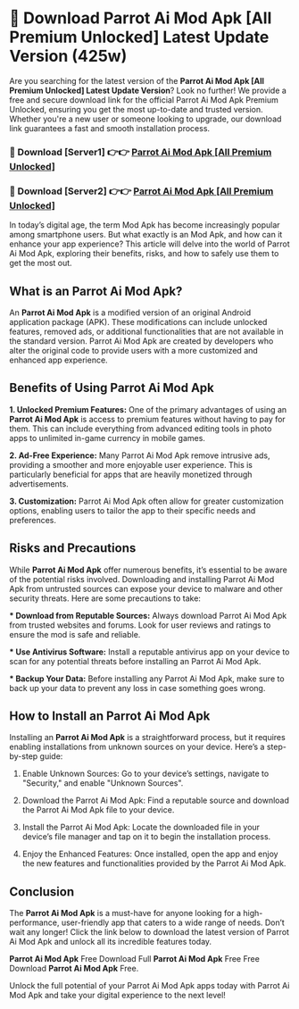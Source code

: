 # 🤖 Download Parrot Ai Mod Apk [All Premium Unlocked] Latest Update Version (425w)

Are you searching for the latest version of the <strong>Parrot Ai Mod Apk [All Premium Unlocked] Latest Update Version</strong>? Look no further! We provide a free and secure download link for the official Parrot Ai Mod Apk Premium Unlocked, ensuring you get the most up-to-date and trusted version. Whether you're a new user or someone looking to upgrade, our download link guarantees a fast and smooth installation process.


<h3>📌 Download [Server1] 👉👉 <a href="https://hapymods.com?title=Parrot+Ai+Mod+Apk&ref=3B1">Parrot Ai Mod Apk [All Premium Unlocked]</a></h3>

<h3>📌 Download [Server2] 👉👉 <a href="https://hapymods.com?title=Parrot+Ai+Mod+Apk&ref=3B1">Parrot Ai Mod Apk [All Premium Unlocked]</a></h3>


In today’s digital age, the term Mod Apk has become increasingly popular among smartphone users. But what exactly is an Mod Apk, and how can it enhance your app experience? This article will delve into the world of Parrot Ai Mod Apk, exploring their benefits, risks, and how to safely use them to get the most out.


<h2>What is an Parrot Ai Mod Apk?</h2>

An <strong>Parrot Ai Mod Apk</strong> is a modified version of an original Android application package (APK). These modifications can include unlocked features, removed ads, or additional functionalities that are not available in the standard version. Parrot Ai Mod Apk are created by developers who alter the original code to provide users with a more customized and enhanced app experience.


<h2>Benefits of Using Parrot Ai Mod Apk</h2>

<strong> 1. Unlocked Premium Features:</strong> One of the primary advantages of using an <strong>Parrot Ai Mod Apk</strong> is access to premium features without having to pay for them. This can include everything from advanced editing tools in photo apps to unlimited in-game currency in mobile games.

<strong> 2. Ad-Free Experience:</strong> Many Parrot Ai Mod Apk remove intrusive ads, providing a smoother and more enjoyable user experience. This is particularly beneficial for apps that are heavily monetized through advertisements.

<strong> 3. Customization:</strong> Parrot Ai Mod Apk often allow for greater customization options, enabling users to tailor the app to their specific needs and preferences.


<h2>Risks and Precautions</h2>

While <strong>Parrot Ai Mod Apk</strong> offer numerous benefits, it’s essential to be aware of the potential risks involved. Downloading and installing Parrot Ai Mod Apk from untrusted sources can expose your device to malware and other security threats. Here are some precautions to take:

<strong> * Download from Reputable Sources:</strong> Always download Parrot Ai Mod Apk from trusted websites and forums. Look for user reviews and ratings to ensure the mod is safe and reliable.

<strong> * Use Antivirus Software:</strong> Install a reputable antivirus app on your device to scan for any potential threats before installing an Parrot Ai Mod Apk.

<strong> * Backup Your Data:</strong> Before installing any Parrot Ai Mod Apk, make sure to back up your data to prevent any loss in case something goes wrong.


<h2>How to Install an Parrot Ai Mod Apk</h2>

Installing an <strong>Parrot Ai Mod Apk</strong> is a straightforward process, but it requires enabling installations from unknown sources on your device. Here’s a step-by-step guide:

 1. Enable Unknown Sources: Go to your device’s settings, navigate to "Security," and enable "Unknown Sources".

 2. Download the Parrot Ai Mod Apk: Find a reputable source and download the Parrot Ai Mod Apk file to your device.

 3. Install the Parrot Ai Mod Apk: Locate the downloaded file in your device’s file manager and tap on it to begin the installation process.

 4. Enjoy the Enhanced Features: Once installed, open the app and enjoy the new features and functionalities provided by the Parrot Ai Mod Apk.


<h2><strong>Conclusion</strong></h2>

The <strong>Parrot Ai Mod Apk</strong> is a must-have for anyone looking for a high-performance, user-friendly app that caters to a wide range of needs. Don’t wait any longer! Click the link below to download the latest version of Parrot Ai Mod Apk and unlock all its incredible features today.

<strong>Parrot Ai Mod Apk</strong> Free Download Full <strong>Parrot Ai Mod Apk</strong> Free Free Download <strong>Parrot Ai Mod Apk</strong> Free.

Unlock the full potential of your Parrot Ai Mod Apk apps today with Parrot Ai Mod Apk and take your digital experience to the next level!